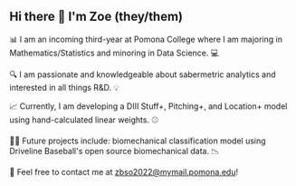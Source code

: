 ## Hi there 👋 I'm Zoe (they/them)

📊 I am an incoming third-year at Pomona College where I am majoring in Mathematics/Statistics and minoring in Data Science. 💻

🔍 I am passionate and knowledgeable about sabermetric analytics and interested in all things R&D. 💡

📈 Currently, I am developing a DIII Stuff+, Pitching+, and Location+ model using hand-calculated linear weights. ⚾

🏋️‍♀️ Future projects include: biomechanical classification model using Driveline Baseball's open source biomechanical data. 📉

📧 Feel free to contact me at zbso2022@mymail.pomona.edu!
